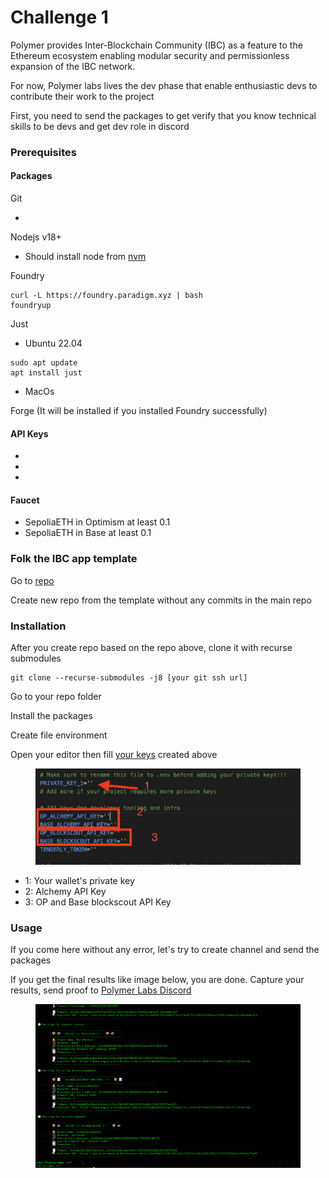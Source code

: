 # Challenge 1

Polymer provides Inter-Blockchain Community (IBC) as a feature to the Ethereum ecosystem enabling modular security and permissionless expansion of the IBC network.

For now, Polymer labs lives the dev phase that enable enthusiastic devs to contribute their work to the project

First, you need to send the packages to get verify that you know technical skills to be devs and get dev role in discord

### Prerequisites <a href="#prerequisites" id="prerequisites"></a>

#### Packages <a href="#packages" id="packages"></a>

Git

*

Nodejs v18+

* Should install node from [nvm](https://github.com/nvm-sh/nvm)

Foundry

```
curl -L https://foundry.paradigm.xyz | bash
foundryup
```

Just

* Ubuntu 22.04

```
sudo apt update
apt install just
```

* MacOs

Forge (It will be installed if you installed Foundry successfully)

#### API Keys <a href="#api-keys" id="api-keys"></a>

*
*
*

#### Faucet <a href="#faucet" id="faucet"></a>

* SepoliaETH in Optimism at least 0.1
* SepoliaETH in Base at least 0.1

### Folk the IBC app template <a href="#folk-the-ibc-app-template" id="folk-the-ibc-app-template"></a>

Go to [repo](https://github.com/open-ibc/ibc-app-solidity-template/tree/main)

Create new repo from the template without any commits in the main repo

### Installation <a href="#installation" id="installation"></a>

After you create repo based on the repo above, clone it with recurse submodules

```
git clone --recurse-submodules -j8 [your git ssh url]
```

Go to your repo folder

Install the packages

Create file environment

Open your editor then fill [your keys](https://about/polymer-labs/challenge-1#api-keys) created above

<figure><img src="../.gitbook/assets/image (11).png" alt=""><figcaption></figcaption></figure>

* 1: Your wallet's private key
* 2: Alchemy API Key
* 3: OP and Base blockscout API Key

### Usage <a href="#usage" id="usage"></a>

If you come here without any error, let's try to create channel and send the packages

If you get the final results like image below, you are done. Capture your results, send proof to [Polymer Labs Discord](https://discord.com/channels/839903468750635039/1213267408370794506)

<figure><img src="../.gitbook/assets/image (12).png" alt=""><figcaption></figcaption></figure>

